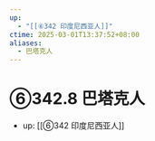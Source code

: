 ```yaml
---
up:
  - "[[⑥342 印度尼西亚人]]"
ctime: 2025-03-01T13:37:52+08:00
aliases:
  - 巴塔克人
---
```


# ⑥342.8 巴塔克人

- up: [[⑥342 印度尼西亚人]]

